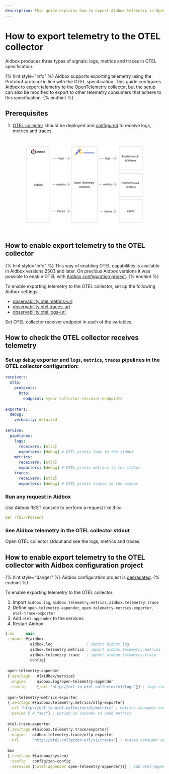 ```yaml
---
description: This guide explains how to export Aidbox telemetry in OpenTelemetry format
---
```


# How to export telemetry to the OTEL collector

Aidbox produces three types of signals: logs, metrics and traces in OTEL specification.&#x20;

{% hint style="info" %}
Aidbox supports exporting telemetry using the Protobuf protocol in line with the OTEL specification. This guide configures Aidbox to export telemetry to the OpenTelemetry collector, but the setup can also be modified to export to other telemetry consumers that adhere to this specification.
{% endhint %}

## Prerequisites

1. [OTEL collector](https://opentelemetry.io/docs/collector/) should be deployed and [configured](https://opentelemetry.io/docs/collector/configuration/) to receive logs, metrics and traces.

<figure><img src="../../../../.gitbook/assets/7e15c9e3b14245ffb77ac39ae6f1f010.png" alt=""><figcaption></figcaption></figure>

## How to enable export telemetry to the OTEL collector

{% hint style="info" %}
This way of enabling OTEL capabilities is available in Aidbox versions 2503 and later. On previous AIdbox versions it was possible to enable OTEL with [Aidbox configuration project](#how-to-enable-export-telemetry-to-the-otel-collector-with-aidbox-configuration-project).
{% endhint %}

To  enable exporting telemetry to the OTEL collector, set up the following Aidbox settings:

* [observability.otel.metrics-url](../../../reference/settings/observability.md#observability.otel.metrics-url)
* [observability.otel.traces-url](../../../reference/settings/observability.md#observability.otel.traces-url)
* [observability.otel.logs-url](../../../reference/settings/observability.md#observability.otel.logs-url)

Set OTEL collector receiver endpoint in each of the variables.

## How to check the OTEL collector receives telemetry&#x20;

### Set up `debug` exporter and `logs`, `metrics`, `traces` pipelines in the OTEL collector configuration:

```yaml
receivers:
  otlp:
    protocols:
      http:
        endpoint: <your-collector-resiever-endpoint>

exporters:
  debug:
    verbosity: detailed

service:
  pipelines:
    logs:
      receivers: [otlp]
      exporters: [debug] # OTEL prints logs to the stdout
    metrics:
      receivers: [otlp]
      exporters: [debug] # OTEL prints metrics to the stdout
    traces:
      receivers: [otlp]
      exporters: [debug] # OTEL prints traces to the stdout
```

### Run any request in Aidbox

Use Aidbox REST console to perform a request like this:

```yaml
GET /fhir/Patient
```

### See Aidbox telemetry in the OTEL collector stdout

Open OTEL collector stdout and see the logs, metrics and traces.

## How to enable export telemetry to the OTEL collector with Aidbox configuration project

{% hint style="danger" %}
Aidbox configuration project is [deprecated](https://www.health-samurai.io/news/aidbox-transitions-to-the-fhir-schema-engine).&#x20;
{% endhint %}

To  enable exporting telemetry to the OTEL collector:

1. Import `aidbox.log`, `aidbox.telemetry.metrics`, `aidbox.telemetry.trace`
2. Define `open-telemetry-appender`, `open-telemetry-metrics-exporter`, `otel-trace-exporter`
3. Add `otel-appender` to the services
4. Restart Aidbox

```clojure
{:ns     main
 :import #{aidbox
           aidbox.log               ; import aidbox.log
           aidbox.telemetry.metrics ; import aidbox.telemetry.metrics
           aidbox.telemetry.trace   ; import aidbox.telemetry.trace
           config}

 open-telemetry-appender
 {:zen/tags   #{aidbox/service}
  :engine     aidbox.log/open-telemetry-appender
  :config     {:url "http://url-to-otel-collector/v1/logs"}} ; logs consumer endpoint

 open-telemetry-metrics-exporter
 {:zen/tags #{aidbox.telemetry.metrics/otlp-exporter}
  :url "http://url-to-otel-collector/v1/metrics" ; metrics consumer endpoint
  :period 5 #_"sec"} ; period in seconds to send metrics 
 
 otel-trace-exporter
 {:zen/tags #{aidbox.telemetry.trace/exporter}
  :engine   aidbox.telemetry.trace/otlp-exporter
  :url      "http://otel-collector-url/v1/traces"} ; traces consumer endpoint

 box
 {:zen/tags #{aidbox/system}
  :config   config/zen-config
  :services {:otel-appender open-telemetry-appender}}} ; add otel-appender
```

